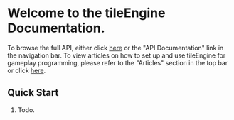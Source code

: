 
# Welcome to the tileEngine Documentation.
To browse the full API, either click [here]() or the "API Documentation" link in the navigation bar. To view articles on how to set up and use tileEngine for gameplay programming,
please refer to the "Articles" section in the top bar or click [here]().

## Quick Start
1. Todo.